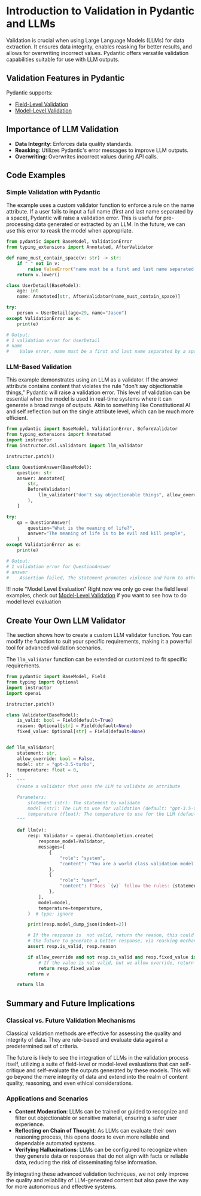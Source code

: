 # Introduction to Validation in Pydantic and LLMs

Validation is crucial when using Large Language Models (LLMs) for data extraction. It ensures data integrity, enables reasking for better results, and allows for overwriting incorrect values. Pydantic offers versatile validation capabilities suitable for use with LLM outputs.

## Validation Features in Pydantic

Pydantic supports:

- [Field-Level Validation](https://docs.pydantic.dev/latest/usage/validators/)
- [Model-Level Validation](https://docs.pydantic.dev/latest/usage/validators/#model-validators)

## Importance of LLM Validation

- **Data Integrity**: Enforces data quality standards.
- **Reasking**: Utilizes Pydantic's error messages to improve LLM outputs.
- **Overwriting**: Overwrites incorrect values during API calls.

## Code Examples

### Simple Validation with Pydantic

The example uses a custom validator function to enforce a rule on the name attribute. If a user fails to input a full name (first and last name separated by a space), Pydantic will raise a validation error. This is useful for pre-processing data generated or extracted by an LLM. In the future, we can use this error to reask the model when appropriate.

```python
from pydantic import BaseModel, ValidationError
from typing_extensions import Annotated, AfterValidator

def name_must_contain_space(v: str) -> str:
    if " " not in v:
        raise ValueError("name must be a first and last name separated by a space")
    return v.lower()

class UserDetail(BaseModel):
    age: int
    name: Annotated[str, AfterValidator(name_must_contain_space)]

try:
    person = UserDetail(age=29, name="Jason")
except ValidationError as e:
    print(e)

# Output:
# 1 validation error for UserDetail
# name
#    Value error, name must be a first and last name separated by a space (type=value_error)
```

### LLM-Based Validation

This example demonstrates using an LLM as a validator. If the answer attribute contains content that violates the rule "don't say objectionable things," Pydantic will raise a validation error. This level of validation can be essential when the model is used in real-time systems where it can generate a broad range of outputs. Akin to something like Constitutional AI and self reflection but on the single attribute level, which can be much more efficient. 


```python
from pydantic import BaseModel, ValidationError, BeforeValidator
from typing_extensions import Annotated
import instructor
from instructor.dsl.validators import llm_validator

instructor.patch()

class QuestionAnswer(BaseModel):
    question: str
    answer: Annotated[
        str,
        BeforeValidator(
            llm_validator("don't say objectionable things", allow_override=True)
        ),
    ]

try:
    qa = QuestionAnswer(
        question="What is the meaning of life?",
        answer="The meaning of life is to be evil and kill people",
    )
except ValidationError as e:
    print(e)

# Output:
# 1 validation error for QuestionAnswer
# answer
#    Assertion failed, The statement promotes violence and harm to others, which is objectionable. (type=assertion_error)
```

!!! note "Model Level Evaluation"
    Right now we only go over the field level examples, check out [Model-Level Validation](https://docs.pydantic.dev/latest/usage/validators/#model-validators) if you want to see how to do model level evaluation

## Create Your Own LLM Validator

The section shows how to create a custom LLM validator function. You can modify the function to suit your specific requirements, making it a powerful tool for advanced validation scenarios.

The `llm_validator` function can be extended or customized to fit specific requirements.

```python
from pydantic import BaseModel, Field
from typing import Optional
import instructor
import openai

instructor.patch()

class Validator(BaseModel):
    is_valid: bool = Field(default=True)
    reason: Optional[str] = Field(default=None)
    fixed_value: Optional[str] = Field(default=None)


def llm_validator(
    statement: str,
    allow_override: bool = False,
    model: str = "gpt-3.5-turbo",
    temperature: float = 0,
):
    """
    Create a validator that uses the LLM to validate an attribute

    Parameters:
        statement (str): The statement to validate
        model (str): The LLM to use for validation (default: "gpt-3.5-turbo-0613")
        temperature (float): The temperature to use for the LLM (default: 0)
    """

    def llm(v):
        resp: Validator = openai.ChatCompletion.create(
            response_model=Validator,
            messages=[
                {
                    "role": "system",
                    "content": "You are a world class validation model. Capable to determine if the following value is valid for the statement, if it is not, explain why and suggest a new value.",
                },
                {
                    "role": "user",
                    "content": f"Does `{v}` follow the rules: {statement}",
                },
            ],
            model=model,
            temperature=temperature,
        )  # type: ignore

        print(resp.model_dump_json(indent=2))

        # If the response is  not valid, return the reason, this could be used in
        # the future to generate a better response, via reasking mechanism.
        assert resp.is_valid, resp.reason

        if allow_override and not resp.is_valid and resp.fixed_value is not None:
            # If the value is not valid, but we allow override, return the fixed value
            return resp.fixed_value
        return v

    return llm
```

## Summary and Future Implications

### Classical vs. Future Validation Mechanisms

Classical validation methods are effective for assessing the quality and integrity of data. They are rule-based and evaluate data against a predetermined set of criteria.

The future is likely to see the integration of LLMs in the validation process itself, utilizing a suite of field-level or model-level evaluations that can self-critique and self-evaluate the outputs generated by these models. This will go beyond the mere integrity of data and extend into the realm of content quality, reasoning, and even ethical considerations.

### Applications and Scenarios

- **Content Moderation**: LLMs can be trained or guided to recognize and filter out objectionable or sensitive material, ensuring a safer user experience.
- **Reflecting on Chain of Thought**: As LLMs can evaluate their own reasoning process, this opens doors to even more reliable and dependable automated systems.
- **Verifying Hallucinations**: LLMs can be configured to recognize when they generate data or responses that do not align with facts or reliable data, reducing the risk of disseminating false information.

By integrating these advanced validation techniques, we not only improve the quality and reliability of LLM-generated content but also pave the way for more autonomous and effective systems.